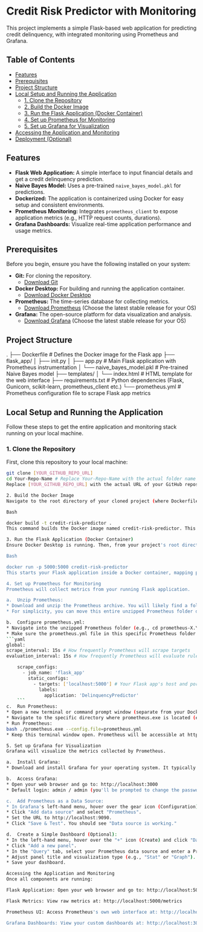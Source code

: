 # Credit Risk Predictor with Monitoring

This project implements a simple Flask-based web application for predicting credit delinquency, with integrated monitoring using Prometheus and Grafana.

## Table of Contents

-   [Features](#features)
-   [Prerequisites](#prerequisites)
-   [Project Structure](#project-structure)
-   [Local Setup and Running the Application](#local-setup-and-running-the-application)
    -   [1. Clone the Repository](#1-clone-the-repository)
    -   [2. Build the Docker Image](#2-build-the-docker-image)
    -   [3. Run the Flask Application (Docker Container)](#3-run-the-flask-application-docker-container)
    -   [4. Set up Prometheus for Monitoring](#4-set-up-prometheus-for-monitoring)
    -   [5. Set up Grafana for Visualization](#5-set-up-grafana-for-visualization)
-   [Accessing the Application and Monitoring](#accessing-the-application-and-monitoring)
-   [Deployment (Optional)](#deployment-optional)

## Features

* **Flask Web Application:** A simple interface to input financial details and get a credit delinquency prediction.
* **Naive Bayes Model:** Uses a pre-trained `naive_bayes_model.pkl` for predictions.
* **Dockerized:** The application is containerized using Docker for easy setup and consistent environments.
* **Prometheus Monitoring:** Integrates `prometheus_client` to expose application metrics (e.g., HTTP request counts, durations).
* **Grafana Dashboards:** Visualize real-time application performance and usage metrics.

## Prerequisites

Before you begin, ensure you have the following installed on your system:

* **Git:** For cloning the repository.
    * [Download Git](https://git-scm.com/downloads)
* **Docker Desktop:** For building and running the application container.
    * [Download Docker Desktop](https://www.docker.com/products/docker-desktop)
* **Prometheus:** The time-series database for collecting metrics.
    * [Download Prometheus](https://prometheus.io/download/) (Choose the latest stable release for your OS)
* **Grafana:** The open-source platform for data visualization and analysis.
    * [Download Grafana](https://grafana.com/grafana/download/) (Choose the latest stable release for your OS)

## Project Structure
.
├── Dockerfile                  # Defines the Docker image for the Flask app
├── flask_app/
│   ├── init.py
│   ├── app.py                  # Main Flask application with Prometheus instrumentation
│   └── naive_bayes_model.pkl   # Pre-trained Naive Bayes model
├── templates/
│   └── index.html              # HTML template for the web interface
├── requirements.txt            # Python dependencies (Flask, Gunicorn, scikit-learn, prometheus_client etc.)
└── prometheus.yml              # Prometheus configuration file to scrape Flask app metrics


## Local Setup and Running the Application

Follow these steps to get the entire application and monitoring stack running on your local machine.

### 1. Clone the Repository

First, clone this repository to your local machine:

```bash
git clone [YOUR_GITHUB_REPO_URL]
cd Your-Repo-Name # Replace Your-Repo-Name with the actual folder name
Replace [YOUR_GITHUB_REPO_URL] with the actual URL of your GitHub repository.

2. Build the Docker Image
Navigate to the root directory of your cloned project (where Dockerfile is located) in your terminal and build the Docker image:

Bash

docker build -t credit-risk-predictor .
This command builds the Docker image named credit-risk-predictor. This might take a few minutes on the first run.

3. Run the Flask Application (Docker Container)
Ensure Docker Desktop is running. Then, from your project's root directory in the terminal, run the Docker container:

Bash

docker run -p 5000:5000 credit-risk-predictor
This starts your Flask application inside a Docker container, mapping port 5000 from the container to port 5000 on your host machine. Keep this terminal window open.

4. Set up Prometheus for Monitoring
Prometheus will collect metrics from your running Flask application.

a.  Unzip Prometheus:
* Download and unzip the Prometheus archive. You will likely find a folder named something like prometheus-X.Y.Z.windows-amd64 (the version number will vary) containing prometheus.exe and a default prometheus.yml.
* For simplicity, you can move this entire unzipped Prometheus folder directly into your project's root directory, or keep it anywhere convenient.

b.  Configure prometheus.yml:
* Navigate into the unzipped Prometheus folder (e.g., cd prometheus-X.Y.Z.windows-amd64).
* Make sure the prometheus.yml file in this specific Prometheus folder has the following content:
```yaml
global:
scrape_interval: 15s # How frequently Prometheus will scrape targets
evaluation_interval: 15s # How frequently Prometheus will evaluate rules

    scrape_configs:
      - job_name: 'flask_app'
        static_configs:
          - targets: ['localhost:5000'] # Your Flask app's host and port
            labels:
              application: 'DelinquencyPredictor'
    ```
c.  Run Prometheus:
* Open a new terminal or command prompt window (separate from your Docker app).
* Navigate to the specific directory where prometheus.exe is located (e.g., cd C:\Users\YourUser\YourProject\prometheus-X.Y.Z.windows-amd64 or wherever you placed it).
* Run Prometheus:
bash ./prometheus.exe --config.file=prometheus.yml 
* Keep this terminal window open. Prometheus will be accessible at http://localhost:9090.

5. Set up Grafana for Visualization
Grafana will visualize the metrics collected by Prometheus.

a.  Install Grafana:
* Download and install Grafana for your operating system. It typically runs as a background service.

b.  Access Grafana:
* Open your web browser and go to: http://localhost:3000
* Default login: admin / admin (you'll be prompted to change the password).

c.  Add Prometheus as a Data Source:
* In Grafana's left-hand menu, hover over the gear icon (Configuration) and click "Data sources".
* Click "Add data source" and select "Prometheus".
* Set the URL to http://localhost:9090.
* Click "Save & Test". You should see "Data source is working."

d.  Create a Simple Dashboard (Optional):
* In the left-hand menu, hover over the "+" icon (Create) and click "Dashboard".
* Click "Add a new panel".
* In the "Query" tab, select your Prometheus data source and enter a PromQL query, e.g., http_requests_total for total requests, or rate(http_requests_total[1m]) for requests per second.
* Adjust panel title and visualization type (e.g., "Stat" or "Graph"). Click "Apply."
* Save your dashboard.

Accessing the Application and Monitoring
Once all components are running:

Flask Application: Open your web browser and go to: http://localhost:5000/app

Flask Metrics: View raw metrics at: http://localhost:5000/metrics

Prometheus UI: Access Prometheus's own web interface at: http://localhost:9090

Grafana Dashboards: View your custom dashboards at: http://localhost:3000
